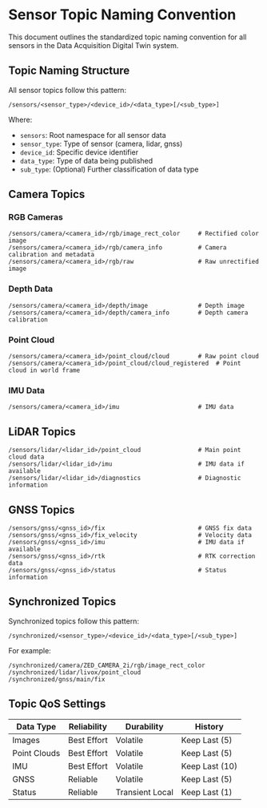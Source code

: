 # Sensor Topic Naming Convention

This document outlines the standardized topic naming convention for all sensors in the Data Acquisition Digital Twin system.

## Topic Naming Structure

All sensor topics follow this pattern:

```
/sensors/<sensor_type>/<device_id>/<data_type>[/<sub_type>]
```

Where:
- `sensors`: Root namespace for all sensor data
- `sensor_type`: Type of sensor (camera, lidar, gnss)
- `device_id`: Specific device identifier
- `data_type`: Type of data being published
- `sub_type`: (Optional) Further classification of data type

## Camera Topics

### RGB Cameras

```
/sensors/camera/<camera_id>/rgb/image_rect_color     # Rectified color image
/sensors/camera/<camera_id>/rgb/camera_info          # Camera calibration and metadata
/sensors/camera/<camera_id>/rgb/raw                  # Raw unrectified image
```

### Depth Data

```
/sensors/camera/<camera_id>/depth/image              # Depth image
/sensors/camera/<camera_id>/depth/camera_info        # Depth camera calibration
```

### Point Cloud

```
/sensors/camera/<camera_id>/point_cloud/cloud        # Raw point cloud
/sensors/camera/<camera_id>/point_cloud/cloud_registered  # Point cloud in world frame
```

### IMU Data

```
/sensors/camera/<camera_id>/imu                      # IMU data
```

## LiDAR Topics

```
/sensors/lidar/<lidar_id>/point_cloud                # Main point cloud data
/sensors/lidar/<lidar_id>/imu                        # IMU data if available
/sensors/lidar/<lidar_id>/diagnostics                # Diagnostic information
```

## GNSS Topics

```
/sensors/gnss/<gnss_id>/fix                          # GNSS fix data
/sensors/gnss/<gnss_id>/fix_velocity                 # Velocity data
/sensors/gnss/<gnss_id>/imu                          # IMU data if available
/sensors/gnss/<gnss_id>/rtk                          # RTK correction data
/sensors/gnss/<gnss_id>/status                       # Status information
```

## Synchronized Topics

Synchronized topics follow this pattern:

```
/synchronized/<sensor_type>/<device_id>/<data_type>[/<sub_type>]
```

For example:
```
/synchronized/camera/ZED_CAMERA_2i/rgb/image_rect_color
/synchronized/lidar/livox/point_cloud
/synchronized/gnss/main/fix
```

## Topic QoS Settings

| Data Type | Reliability | Durability | History |
|-----------|-------------|------------|---------|
| Images    | Best Effort | Volatile   | Keep Last (5) |
| Point Clouds | Best Effort | Volatile | Keep Last (5) |
| IMU       | Best Effort | Volatile   | Keep Last (10) |
| GNSS      | Reliable    | Volatile   | Keep Last (5) |
| Status    | Reliable    | Transient Local | Keep Last (1) |